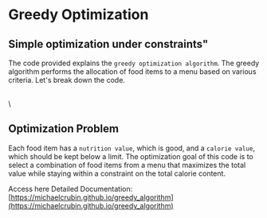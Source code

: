 # Greedy Optimization
## Simple optimization under constraints"


The code provided explains the `greedy optimization algorithm`. The greedy algorithm performs the allocation of food items to a menu based on various criteria. Let's break down the code.


\
\

## Optimization Problem

Each food item has a `nutrition value`, which is good, and a `calorie value`, which should be kept below a limit. The optimization goal of this code is to select a combination of food items from a menu that maximizes the total value while staying within a constraint on the total calorie content.


Access here Detailed Documentation:
[https://michaelcrubin.github.io/greedy_algorithm](https://michaelcrubin.github.io/greedy_algorithm)

